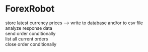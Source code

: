 # ForexRobot <br />

store latest currency prices --> write to database and/or to csv file <br />
analyze response data <br />
send order conditionally <br />
list all current orders <br />
close order conditionally <br />

